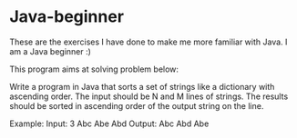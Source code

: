 # Java-beginner
These are the exercises I have done to make me more familiar with Java. I am a Java beginner :)

This program aims at solving problem below:

Write a program in Java that sorts a set of strings like a dictionary with ascending order. The input should be N and M lines of strings. The results should be sorted in ascending order of the output string on the line.

Example:
Input:
3
Abc
Abe
Abd
Output:
Abc
Abd
Abe
